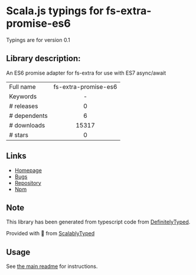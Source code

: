 
# Scala.js typings for fs-extra-promise-es6

Typings are for version 0.1

## Library description:
An ES6 promise adapter for fs-extra for use with ES7 async/await

|                    |                 |
| ------------------ | :-------------: |
| Full name          | fs-extra-promise-es6 |
| Keywords           | - |
| # releases         | 0 |
| # dependents       | 6 |
| # downloads        | 15317 |
| # stars            | 0 |

## Links
- [Homepage](https://github.com/vinsonchuong/fs-extra-promise-es6)
- [Bugs](https://github.com/vinsonchuong/fs-extra-promise-es6/issues)
- [Repository](https://github.com/vinsonchuong/fs-extra-promise-es6)
- [Npm](https://www.npmjs.com/package/fs-extra-promise-es6)
    


## Note
This library has been generated from typescript code from [DefinitelyTyped](https://definitelytyped.org).

Provided with :purple_heart: from [ScalablyTyped](https://github.com/oyvindberg/ScalablyTyped)

## Usage
See [the main readme](../../readme.md) for instructions.



